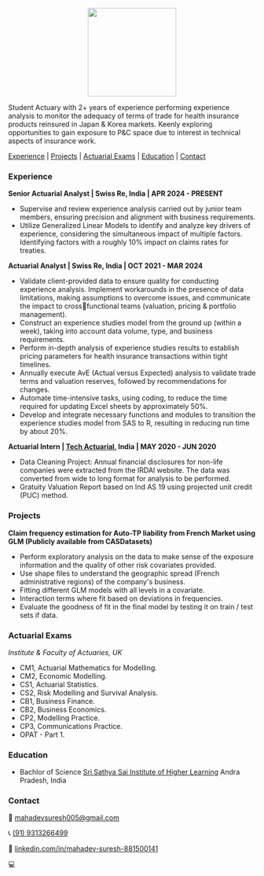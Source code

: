 <p align="center">
	<img width="180" height="180" src="/img/circular-shot.png"/>
</p>

Student Actuary with 2+ years of experience performing experience analysis to monitor the adequacy of terms of trade for health insurance products
reinsured in Japan & Korea markets. Keenly exploring opportunities to gain exposure to P&C space due to interest in technical aspects of insurance
work.

[Experience](#experience) | [Projects](#projects) | [Actuarial Exams](#actuarial-exams) | [Education](#education) | [Contact](#contact)

### Experience
**Senior Actuarial Analyst | Swiss Re, India | APR 2024 - PRESENT**
- Supervise and review experience analysis carried out by junior team members, ensuring precision and alignment with business requirements.
- Utilize Generalized Linear Models to identify and analyze key drivers of experience, considering the simultaneous impact of multiple factors.
Identifying factors with a roughly 10% impact on claims rates for treaties.

**Actuarial Analyst | Swiss Re, India | OCT 2021 - MAR 2024**
- Validate client-provided data to ensure quality for conducting experience analysis.
Implement workarounds in the presence of data limitations, making assumptions to overcome issues, and communicate the impact to crossfunctional teams (valuation, pricing & portfolio management).
- Construct an experience studies model from the ground up (within a week), taking into account data volume, type, and business requirements.
- Perform in-depth analysis of experience studies results to establish pricing parameters for health insurance transactions within tight timelines.
- Annually execute AvE (Actual versus Expected) analysis to validate trade terms and valuation reserves, followed by recommendations for changes.
- Automate time-intensive tasks, using coding, to reduce the time required for updating Excel sheets by approximately 50%.
- Develop and integrate necessary functions and modules to transition the experience studies model from SAS to R, resulting in reducing run time by about 20%.
  
**Actuarial Intern | [Tech Actuarial](https://techactuarial.com/), India | MAY 2020 - JUN 2020**
- Data Cleaning Project: Annual financial disclosures for non-life companies were extracted from the IRDAI website. The data was converted from wide to long format for analysis to be performed.
- Gratuity Valuation Report based on Ind AS 19 using projected unit credit (PUC) method.

### Projects

**Claim frequency estimation for Auto-TP liability from French Market using GLM (Publicly available from CASDatasets)**
- Perform exploratory analysis on the data to make sense of the exposure information and the quality of other risk covariates provided. 
- Use shape files to understand the geographic spread (French administrative regions) of the company's business. 
- Fitting different GLM models with all levels in a covariate. 
- Interaction terms where fit based on deviations in frequencies. 
- Evaluate the goodness of fit in the final model by testing it on train / test sets if data.

### Actuarial Exams
*Institute & Faculty of Actuaries, UK*
- CM1, Actuarial Mathematics for Modelling.
- CM2, Economic Modelling.
- CS1, Actuarial Statistics.
- CS2, Risk Modelling and Survival Analysis.
- CB1, Business Finance.
- CB2, Business Economics.
- CP2, Modelling Practice. 
- CP3, Communications Practice.
- OPAT - Part 1. 

### Education
- Bachlor of Science [Sri Sathya Sai Institute of Higher Learning](https://www.sssihl.edu.in/) Andra Pradesh, India


### Contact

📨 [mahadevsuresh005@gmail.com](mailto://mahadevsuresh005@gmail.com)

📞 [(91) 9313266499](tel://+919313266499) 

📎  [linkedin.com/in/mahadev-suresh-881500141](https://www.linkedin.com/in/mahadev-suresh-881500141/)

💻  
